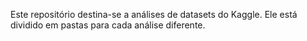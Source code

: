 Este repositório destina-se a análises de datasets do Kaggle. Ele está dividido em pastas para cada análise diferente.

